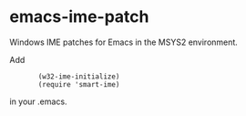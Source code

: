 # emacs-ime-patch
Windows IME patches for Emacs in the MSYS2 environment.

Add
```
       (w32-ime-initialize)
       (require 'smart-ime)
```
in your .emacs.
